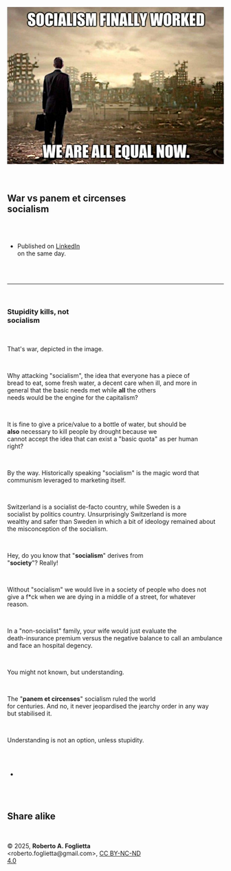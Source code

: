 <div id="firstdiv" created=":EN" style="max-width: 800px; margin: auto; white-space: pre-wrap; text-align: justify;">
<style>#printlink { display: inline; } @page { size: legal; margin: 0.50in 13.88mm 0.50in 13.88mm; zoom: 100%; } @media print { html { zoom: 100%; } }</style>

<div align="center"><img class="bwsketch" src="img/312-war-vs-panem-et-circenses-socialism.jpg" width="800"><br></div>

## War vs panem et circenses socialism

- Published on [LinkedIn](https://www.linkedin.com/posts/robertofoglietta_stupidity-kills-not-socialism-thats-war-activity-7323936649048965120-a3Bm) on the same day.

---

### Stupidity kills, not socialism

That's war, depicted in the image.

Why attacking "socialism", the idea that everyone has a piece of bread to eat, some fresh water, a decent care when ill, and more in general that the basic needs met while **all** the others needs would be the engine for the capitalism?

It is fine to give a price/value to a bottle of water, but should be **also** necessary to kill people by drought because we cannot accept the idea that can exist a "basic quota" as per human right?

By the way. Historically speaking "socialism" is the magic word that communism leveraged to marketing itself.

Switzerland is a socialist de-facto country, while Sweden is a socialist by politics country. Unsurprisingly Switzerland is more wealthy and safer than Sweden in which a bit of ideology remained about the misconception of the socialism. 

Hey, do you know that "**socialism**" derives from "**society**"? Really!

Without "socialism" we would live in a society of people who does not give a f*ck when we are dying in a middle of a street, for whatever reason.

In a "non-socialist" family, your wife would just evaluate the death-insurance premium versus the negative balance to call an ambulance and face an hospital degency.

You might not known, but understanding.

The "**panem et circenses**" socialism ruled the world for centuries. And no, it never jeopardised the jearchy order in any way but stabilised it.

Understanding is not an option, unless stupidity.

+

## Share alike

&copy; 2025, **Roberto A. Foglietta** &lt;roberto.foglietta<span>@</span>gmail.com&gt;, [CC BY-NC-ND 4.0](https://creativecommons.org/licenses/by-nc-nd/4.0/)

</div>
